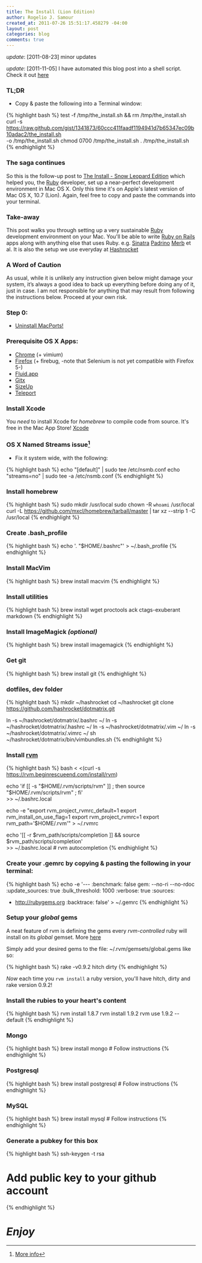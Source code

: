 ```yaml
---
title: The Install (Lion Edition)
author: Rogelio J. Samour
created_at: 2011-07-26 15:51:17.458279 -04:00
layout: post
categories: blog
comments: true
---
```


*update*: [2011-08-23] minor updates

*update*: [2011-11-05] I have automated this blog post into a shell script. Check it out [here](https://gist.github.com/1341873)

### TL;DR

- Copy & paste the following into a Terminal window:

{% highlight bash %}
test -f /tmp/the_install.sh && rm /tmp/the_install.sh
curl -s\
  https://raw.github.com/gist/1341873/60ccc411faadf1194941d7b65347ec09b10adac2/the_install.sh \
  -o /tmp/the_install.sh
chmod 0700 /tmp/the_install.sh
. /tmp/the_install.sh
{% endhighlight %}

### The saga continues

So this is the follow-up post to [The Install - Snow Leopard Edition](http://blog.therubymug.com/blog/2010/05/20/the-install-osx.html) which helped you, the [Ruby](http://ruby-lang.org) developer, set up a near-perfect development environment in Mac OS X. Only this time it's on Apple's latest version of Mac OS X, 10.7 (Lion). Again, feel free to copy and paste the commands into your terminal.

### Take-away

This post walks you through setting up a very sustainable [Ruby](http://ruby-lang.org) development environment on your Mac. You'll be able to write [Ruby on Rails](http://rubyonrails.org) apps along with anything else that uses Ruby. e.g. [Sinatra](http://www.sinatrarb.com,) [Padrino](http://www.padrinorb.com,) [Merb](http://www.merbivore.com/index.html,) et al. It is also the setup we use everyday at [Hashrocket](http://hashrocket.com.)

### A Word of Caution

As usual, while it is unlikely any instruction given below  might damage your system, it’s always a good idea to back up everything before doing any of it, just in case. I am not responsible for anything that may result from following the instructions below. Proceed at your own risk.

### Step 0:

- [Uninstall MacPorts!](http://guide.macports.org/chunked/installing.macports.uninstalling.html)

### Prerequisite OS X Apps:

- [Chrome](http://www.google.com/chrome) (+ vimium)
- [Firefox](http://www.getfirefox.com) (+ firebug, -note that Selenium is not yet compatible with Firefox 5-)
- [Fluid.app](http://fluidapp.com/)
- [Gitx](http://gitx.frim.nl/)
- [SizeUp](http://www.irradiatedsoftware.com/sizeup/)
- [Teleport](http://www.abyssoft.com/software/teleport/)

### Install Xcode

You _need_ to install Xcode for _homebrew_ to compile code from source. It's free in the Mac App Store! [Xcode](http://itunes.apple.com/us/app/xcode/id448457090?mt=12)

### OS X Named Streams issue[^1]

- Fix it system wide, with the following:

{% highlight bash %}
echo "[default]" | sudo tee /etc/nsmb.conf
echo "streams=no" | sudo tee -a /etc/nsmb.conf
{% endhighlight %}

### Install homebrew

{% highlight bash %}
sudo mkdir /usr/local
sudo chown -R `whoami` /usr/local
curl -L https://github.com/mxcl/homebrew/tarball/master | tar xz --strip 1 -C /usr/local
{% endhighlight %}

### Create .bash_profile

{% highlight bash %}
echo '. "$HOME/.bashrc"' > ~/.bash_profile
{% endhighlight %}

### Install MacVim

{% highlight bash %}
brew install macvim
{% endhighlight %}

### Install utilities

{% highlight bash %}
brew install wget proctools ack ctags-exuberant markdown
{% endhighlight %}

### Install ImageMagick _(optional)_

{% highlight bash %}
brew install imagemagick
{% endhighlight %}

### Get git

{% highlight bash %}
brew install git
{% endhighlight %}

### dotfiles, dev folder

{% highlight bash %}
mkdir ~/hashrocket
cd ~/hashrocket
git clone https://github.com/hashrocket/dotmatrix.git

ln -s ~/hashrocket/dotmatrix/.bashrc ~/
ln -s ~/hashrocket/dotmatrix/.hashrc ~/
ln -s ~/hashrocket/dotmatrix/.vim ~/
ln -s ~/hashrocket/dotmatrix/.vimrc ~/
sh ~/hashrocket/dotmatrix/bin/vimbundles.sh
{% endhighlight %}

### Install [rvm](http://rvm.beginrescueend.com/rvm/install/)

{% highlight bash %}
bash < <(curl -s https://rvm.beginrescueend.com/install/rvm)

echo 'if [[ -s "$HOME/.rvm/scripts/rvm" ]] ; then source "$HOME/.rvm/scripts/rvm" ; fi' \
       >> ~/.bashrc.local

echo -e "export rvm_project_rvmrc_default=1
export rvm_install_on_use_flag=1
export rvm_project_rvmrc=1
export rvm_path='$HOME/.rvm'" > ~/.rvmrc

echo '[[ -r $rvm_path/scripts/completion ]] && source $rvm_path/scripts/completion' \
       >> ~/.bashrc.local # rvm autocompletion
{% endhighlight %}

### Create your .gemrc by copying & pasting the following in your terminal:

{% highlight bash %}
echo -e '---
:benchmark: false
gem: --no-ri --no-rdoc
:update_sources: true
:bulk_threshold: 1000
:verbose: true
:sources:
- http://rubygems.org
:backtrace: false' > ~/.gemrc
{% endhighlight %}

### Setup your _global_ gems

 A neat feature of rvm is defining the gems every _rvm-controlled_ ruby will install on its _global_ gemset. More [here](http://blog.therubymug.com/blog/2010/09/23/going-global-with-rvm-gemsets.html)

Simply add your desired gems to the file: ~/.rvm/gemsets/global.gems like so:

{% highlight bash %}
rake -v0.9.2
hitch
dirty
{% endhighlight %}

*Now* each time you `rvm install` a ruby version, you'll have hitch, dirty and rake version 0.9.2!

### Install the rubies to your heart's content

{% highlight bash %}
rvm install 1.8.7
rvm install 1.9.2
rvm use 1.9.2 --default
{% endhighlight %}

### Mongo

{% highlight bash %}
brew install mongo # Follow instructions
{% endhighlight %}

### Postgresql

{% highlight bash %}
brew install postgresql # Follow instructions
{% endhighlight %}

### MySQL

{% highlight bash %}
brew install mysql # Follow instructions
{% endhighlight %}

### Generate a pubkey for this box

{% highlight bash %}
ssh-keygen -t rsa
# Add public key to your github account
{% endhighlight %}

# _Enjoy_

[^1]: [More info](http://support.apple.com/kb/HT4017)

